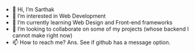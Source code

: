 - 👋 Hi, I’m Sarthak
- 👀 I’m interested in Web Development
- 🌱 I’m currently learning Web Design and Front-end frameworks
- 💞️ I’m looking to collaborate on some of my projects (whose backend I cannot make right now)
- 📫 How to reach me? Ans. See if github has a message option.

<!---
sarthakg043/sarthakg043 is a ✨ special ✨ repository because its `README.md` (this file) appears on your GitHub profile.
You can click the Preview link to take a look at your changes.
--->
